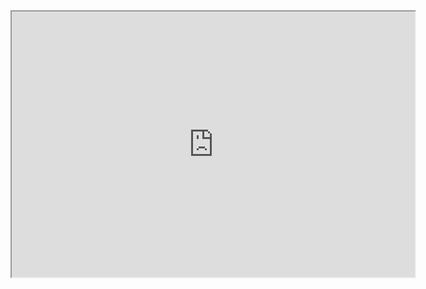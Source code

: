 <iframe
    width="645"
    height="425"
    src="https://thalliumfrog.github.io/games.html">
</iframe>
